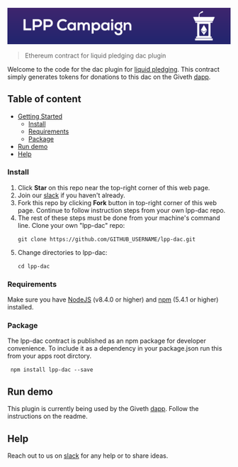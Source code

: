 ![LPP Dac~](readme-header.png)

> Ethereum contract for liquid pledging dac plugin

Welcome to the code for the dac plugin for [liquid pledging](https://github.com/Giveth/lpp-dac). This contract simply generates tokens for donations to this dac on the Giveth [dapp](https://github.com/Giveth/giveth-dapp).

## Table of content

- [Getting Started](#getting-started)
    - [Install](#install)
    - [Requirements](#requirements)
    - [Package](#package)
- [Run demo](#run-demo)
- [Help](#help)

### Install
1. Click **Star** on this repo near the top-right corner of this web page.
2. Join our [slack](http://slack.giveth.io) if you haven't already.
3. Fork this repo by clicking **Fork** button in top-right corner of this web page. Continue to follow instruction steps from your own lpp-dac repo.
5. The rest of these steps must be done from your machine's command line. Clone your own "lpp-dac" repo: 
    ```
    git clone https://github.com/GITHUB_USERNAME/lpp-dac.git
    ```
6. Change directories to lpp-dac:
    ```
    cd lpp-dac
    ```

### Requirements
Make sure you have [NodeJS](https://nodejs.org/) (v8.4.0 or higher) and [npm](https://www.npmjs.com/) (5.4.1 or higher) installed.

### Package
The lpp-dac contract is published as an npm package for developer convenience. To include it as a dependency in your package.json run this from your apps root dirctory.
```
 npm install lpp-dac --save
```

## Run demo
This plugin is currently being used by the Giveth [dapp](https://github.com/Giveth/giveth-dapp). Follow the instructions on the readme.

## Help
Reach out to us on [slack](http://slack.giveth.io) for any help or to share ideas.
